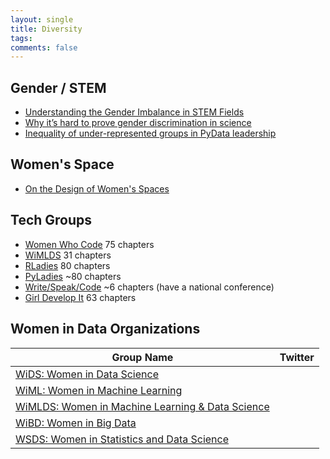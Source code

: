 ```yaml
---
layout: single
title: Diversity
tags: 
comments: false
---
```


## Gender / STEM 
- [Understanding the Gender Imbalance in STEM Fields](https://collections.plos.org/gender-imbalance)
- [Why it’s hard to prove gender discrimination in science](https://www.nature.com/articles/d41586-018-05109-w)
- [Inequality of under-represented groups in PyData leadership](http://nbviewer.jupyter.org/github/scopatz/nf-project-inequality/blob/9b83df3090c9b9b1b953d2905d428b71165ce607/nf-project-inequality.ipynb)

## Women's Space
- [On the Design of Women's Spaces](https://medium.com/@maybekatz/on-the-design-of-womens-spaces-72bf8f396dc0)

## Tech Groups
- [Women Who Code](https://www.womenwhocode.com/networks) 75 chapters
- [WiMLDS](http://wimlds.org/chapters/) 31 chapters
- [RLadies](https://rladies.org) 80 chapters
- [PyLadies](https://www.pyladies.com) ~80 chapters
- [Write/Speak/Code](https://www.writespeakcode.com) ~6 chapters (have a national conference)
- [Girl Develop It](https://www.girldevelopit.com/chapters) 63 chapters

## Women in Data Organizations

| Group Name    | Twitter   |  
|----|----|
| [WiDS:  Women in Data Science](https://www.widsconference.org/) |   |
| [WiML:  Women in Machine Learning](https://wimlworkshop.org/) |   |
| [WiMLDS:  Women in Machine Learning & Data Science](http://wimlds.org) |    |
| [WiBD:  Women in Big Data](https://www.womeninbigdata.org/) |   |
| [WSDS:  Women in Statistics and Data Science](http://www.amstat.org/ASA/Meetings/Women-in-Statistics-and-Data-Science.aspx) | |
